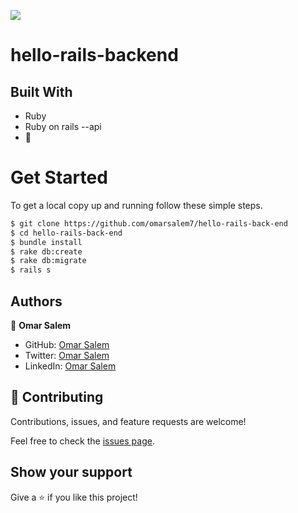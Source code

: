 ![](https://img.shields.io/badge/Hello-App-blueviolet)

# hello-rails-backend

## Built With

- Ruby
- Ruby on rails --api
- 💓

# Get Started
To get a local copy up and running follow these simple steps.

```bash
$ git clone https://github.com/omarsalem7/hello-rails-back-end
$ cd hello-rails-back-end
$ bundle install 
$ rake db:create 
$ rake db:migrate 
$ rails s 
```

## Authors

👤 **Omar Salem**

- GitHub: [Omar Salem](https://github.com/omarsalem7)
- Twitter: [Omar Salem](https://twitter.com/Omar80491499)
- LinkedIn: [Omar Salem](https://www.linkedin.com/in/omar-salem-a6945b177/)


## 🤝 Contributing

Contributions, issues, and feature requests are welcome!

Feel free to check the [issues page](../../issues/).

## Show your support

Give a ⭐️ if you like this project!

